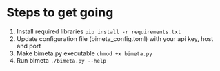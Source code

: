 # Steps to get going

1. Install required libraries
`pip install -r requirements.txt`
2. Update configuration file (bimeta_config.toml) with your api key, host and port
3. Make bimeta.py executable
`chmod +x bimeta.py`
4. Run bimeta
`./bimeta.py --help`
